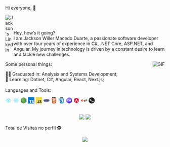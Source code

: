 <!-- <p align="left"> <img src="https://komarev.com/ghpvc/?username=jacksonduarte" alt="jacksonduarte" /> </p> -->

<!-- Obrigado por abrir meu README! Espero que algo aqui seja útil para você. ==================================================================================== -->

Hi everyone, 👋 <br/>

<a href="https://www.linkedin.com/in/jackson-duarte-6b5748140/"> <img align="left" alt="Jackson's LinkedIn" width="26px" src="https://img.icons8.com/color/48/000000/linkedin-circled--v3.png" /> </a>

<br /> <br />

Hey, how’s it going?<br/> I am Jackson Willer Macedo Duarte, a passionate software developer with over four years of experience in C#, .NET Core, ASP.NET, and Angular. My journey in technology is driven by a constant desire to learn and tackle new challenges.

<img align="right" alt="GIF" src="https://i.giphy.com/media/v1.Y2lkPTc5MGI3NjExMDhtczZ5ZWx0YXI2eGtpb3k1MHJzM2hoZHhrNXRhaDF3M3BmNjFmaCZlcD12MV9pbnRlcm5hbF9naWZfYnlfaWQmY3Q9Zw/du3J3cXyzhj75IOgvA/giphy.gif" />

Some personal things:

👨‍🎓 Graduated in: Analysis and Systems Development;<br> 🌱 Learning: Dotnet, C#, Angular, React, Next.js; 
<br /> <br />
Languages and Tools:

<code><img height="20" src="https://raw.githubusercontent.com/github/explore/80688e429a7d4ef2fca1e82350fe8e3517d3494d/topics/react/react.png"></code>
<code><img height="20" src="https://raw.githubusercontent.com/github/explore/80688e429a7d4ef2fca1e82350fe8e3517d3494d/topics/react-native/react-native.png"></code>
<code><img height="20" src="https://raw.githubusercontent.com/github/explore/80688e429a7d4ef2fca1e82350fe8e3517d3494d/topics/nodejs/nodejs.png"></code>
<code><img height="20" src="https://raw.githubusercontent.com/github/explore/80688e429a7d4ef2fca1e82350fe8e3517d3494d/topics/typescript/typescript.png"></code>
<code><img height="20" src="https://raw.githubusercontent.com/github/explore/80688e429a7d4ef2fca1e82350fe8e3517d3494d/topics/javascript/javascript.png"></code>
<code><img height="20" src="https://raw.githubusercontent.com/github/explore/80688e429a7d4ef2fca1e82350fe8e3517d3494d/topics/php/php.png"></code>
<code><img height="20" src="https://raw.githubusercontent.com/github/explore/80688e429a7d4ef2fca1e82350fe8e3517d3494d/topics/html/html.png"></code>
<code><img height="20" src="https://raw.githubusercontent.com/github/explore/80688e429a7d4ef2fca1e82350fe8e3517d3494d/topics/css/css.png"></code>
<code><img height="20" src="https://raw.githubusercontent.com/github/explore/80688e429a7d4ef2fca1e82350fe8e3517d3494d/topics/csharp/csharp.png"></code>
<code><img height="20" src="https://raw.githubusercontent.com/github/explore/80688e429a7d4ef2fca1e82350fe8e3517d3494d/topics/angular/angular.png"></code>
<code><img height="20" src="https://raw.githubusercontent.com/github/explore/80688e429a7d4ef2fca1e82350fe8e3517d3494d/topics/git/git.png"></code>
<code><img height="20" src="https://raw.githubusercontent.com/github/explore/80688e429a7d4ef2fca1e82350fe8e3517d3494d/topics/terminal/terminal.png"></code>


<br>
<div align='center'> <img height="180em" src="https://github-readme-stats.vercel.app/api?username=jacksonWiller&show_icons=true&theme=blue-green&include_all_commits=true&count_private=true"/> <img height="180em" src="https://github-readme-stats.vercel.app/api/top-langs/?username=jacksonWiller&layout=compact&langs_count=7&theme=blue-green"/> </div>

Total de Visitas no perfil :detective: <br>
<p align="center"> <img alingn="center" src="https://profile-counter.glitch.me/jacksonduarte/count.svg" /> </p>

<div align='center'> </div>
